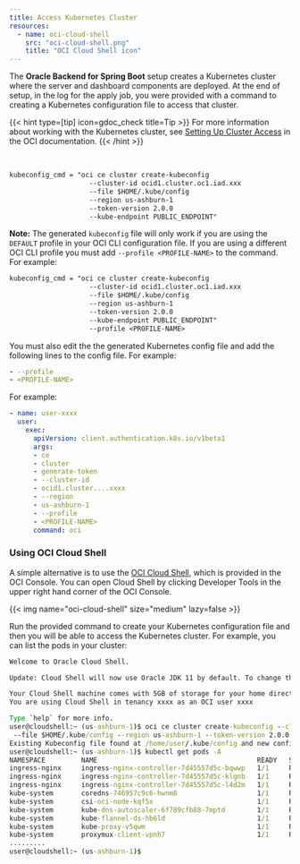 ```yaml
---
title: Access Kubernetes Cluster
resources:
  - name: oci-cloud-shell
    src: "oci-cloud-shell.png"
    title: "OCI Cloud Shell icon"
---
```


The **Oracle Backend for Spring Boot** setup creates a Kubernetes cluster where the server and dashboard components are deployed.  At the end of setup, in the log for the apply job, you were provided with a command to creating a Kubernetes configuration file to access that cluster.

{{< hint type=[tip] icon=gdoc_check title=Tip >}}
For more information about working with the Kubernetes cluster, see [Setting Up Cluster Access](https://docs.oracle.com/en-us/iaas/Content/ContEng/Tasks/contengdownloadkubeconfigfile.htm#localdownload) in the OCI documentation.
{{< /hint >}}

</br>

```txt
kubeconfig_cmd = "oci ce cluster create-kubeconfig
                    --cluster-id ocid1.cluster.oc1.iad.xxx
                    --file $HOME/.kube/config
                    --region us-ashburn-1
                    --token-version 2.0.0
                    --kube-endpoint PUBLIC_ENDPOINT"
```

**Note:** The generated `kubeconfig` file will only work if you are using the `DEFAULT` profile in your OCI CLI configuration file. If you are using a different OCI CLI profile you must add `--profile <PROFILE-NAME>` to the command. For example:

```txt
kubeconfig_cmd = "oci ce cluster create-kubeconfig
                    --cluster-id ocid1.cluster.oc1.iad.xxx
                    --file $HOME/.kube/config
                    --region us-ashburn-1
                    --token-version 2.0.0
                    --kube-endpoint PUBLIC_ENDPOINT"
                    --profile <PROFILE-NAME>
```

You must also edit the the generated Kubernetes config file and add the following lines to the config file. For example:

```yaml
- --profile
- <PROFILE-NAME>
```

For example:

```yaml
- name: user-xxxx
  user:
    exec:
      apiVersion: client.authentication.k8s.io/v1beta1
      args:
      - ce
      - cluster
      - generate-token
      - --cluster-id
      - ocid1.cluster....xxxx
      - --region
      - us-ashburn-1
      - --profile
      - <PROFILE-NAME>
      command: oci
```

### Using OCI Cloud Shell

A simple alternative is to use the [OCI Cloud Shell](https://docs.oracle.com/en-us/iaas/Content/API/Concepts/cloudshellintro.htm), which is provided in the OCI Console. You can open Cloud Shell by clicking Developer Tools in the upper right hand corner of the OCI Console.

<!-- spellchecker-disable -->
{{< img name="oci-cloud-shell" size="medium" lazy=false >}}
<!-- spellchecker-enable -->

Run the provided command to create your Kubernetes configuration file and then you will be able to access the Kubernetes cluster. For example, you can list the pods in your cluster:

```cmd
Welcome to Oracle Cloud Shell.

Update: Cloud Shell will now use Oracle JDK 11 by default. To change this, see Managing Language Runtimes in the Cloud Shell documentation.

Your Cloud Shell machine comes with 5GB of storage for your home directory. Your Cloud Shell (machine and home directory) are located in: US East (Ashburn).
You are using Cloud Shell in tenancy xxxx as an OCI user xxxx

Type `help` for more info.
user@cloudshell:~ (us-ashburn-1)$ oci ce cluster create-kubeconfig --cluster-id ocid1.cluster.oc1.iad.xxx
 --file $HOME/.kube/config --region us-ashburn-1 --token-version 2.0.0 --kube-endpoint PUBLIC_ENDPOINT
Existing Kubeconfig file found at /home/user/.kube/config and new config merged into it
user@cloudshell:~ (us-ashburn-1)$ kubectl get pods -A
NAMESPACE         NAME                                        READY   STATUS      RESTARTS        AGE
ingress-nginx     ingress-nginx-controller-7d45557d5c-bqwwp   1/1     Running     0               4h18m
ingress-nginx     ingress-nginx-controller-7d45557d5c-klgnb   1/1     Running     0               4h18m
ingress-nginx     ingress-nginx-controller-7d45557d5c-l4d2m   1/1     Running     0               4h18m
kube-system       coredns-746957c9c6-hwnm8                    1/1     Running     0               4h27m
kube-system       csi-oci-node-kqf5x                          1/1     Running     0               4h23m
kube-system       kube-dns-autoscaler-6f789cfb88-7mptd        1/1     Running     0               4h27m
kube-system       kube-flannel-ds-hb6ld                       1/1     Running     1 (4h22m ago)   4h23m
kube-system       kube-proxy-v5qwm                            1/1     Running     0               4h23m
kube-system       proxymux-client-vpnh7                       1/1     Running     0               4h23m
.........
user@cloudshell:~ (us-ashburn-1)$
```
